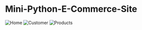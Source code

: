 # Mini-Python-E-Commerce-Site

![Home](https://user-images.githubusercontent.com/60111890/108539164-991b9e00-731a-11eb-8e6c-6963ccfb15c5.PNG)
![Customer](https://user-images.githubusercontent.com/60111890/108539231-adf83180-731a-11eb-915d-bd8bccc8c379.PNG)
![Products](https://user-images.githubusercontent.com/60111890/108539236-afc1f500-731a-11eb-9edd-ddea5f0015d6.PNG)
